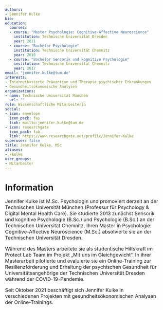 ```yaml
---
authors:
- Jennifer Kulke
bio:
education:
  courses:
  - course: "Master Psychologie: Cognitive-Affective Neuroscience"
    institution: Technische Universität Dresden
    year: 2021
  - course: "Bachelor Psychologie"
    institution: Technische Universität Chemnitz
    year: 2018
  - course: "Bachelor Sensorik und kognitive Psychologie"
    institution: Technische Universität Chemnitz
    year: 2017
email: "jennifer.kulke@tum.de"
interests:
- Internetbasierte Prävention und Therapie psychischer Erkrankungen
- Gesundheitsökonomische Analysen
organizations:
- name: Technische Universität München
  url: ""
role: Wissenschaftliche Mitarbeiterin
social:
- icon: envelope
  icon_pack: fas
  link: mailto:jennifer.kulke@tum.de
- icon: researchgate
  icon_pack: fab
  link: https://www.researchgate.net/profile/Jennifer-Kulke
superuser: false
title: Jennifer Kulke, MSc
aliases:
- /kulke
user_groups:
- Mitarbeiter
---
```


# Information

<font size="3">

Jennifer Kulke ist M.Sc. Psychologin und promoviert derzeit an der Technischen Universität München (Professur für Psychology & Digital Mental Health Care). Sie studierte 2013 zunächst Sensorik und kognitive Psychologie (B.Sc.) und Psychologie (B.Sc.) an der Technischen Universität Chemnitz. Ihren Master in Psychologie: Cognitive-Affective Neuroscience (M.Sc.) absolvierte sie an der Technischen Universität Dresden.

Während des Masters arbeitete sie als studentische Hilfskraft im Protect Lab Team im Projekt „Mit uns im Gleichgewicht“. In ihrer Masterarbeit pilotierte und evaluierte sie ein Online-Training zur Resilienzförderung und Erhaltung der psychischen Gesundheit für Universitätsangehörige der Technischen Universität Dresden während der COVID-19-Pandemie.

Seit Oktober 2021 beschäftigt sich Jennifer Kulke in verschiedenen Projekten mit gesundheitsökonomischen Analysen der Online-Trainings.

</font>
